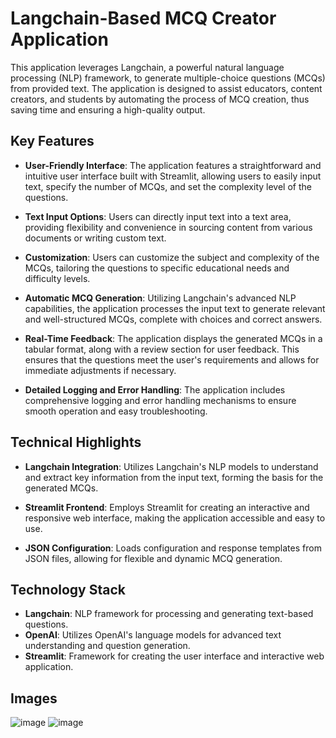 # Langchain-Based MCQ Creator Application

This application leverages Langchain, a powerful natural language processing (NLP) framework, to generate multiple-choice questions (MCQs) from provided text. The application is designed to assist educators, content creators, and students by automating the process of MCQ creation, thus saving time and ensuring a high-quality output.

## Key Features

- **User-Friendly Interface**: The application features a straightforward and intuitive user interface built with Streamlit, allowing users to easily input text, specify the number of MCQs, and set the complexity level of the questions.

- **Text Input Options**: Users can directly input text into a text area, providing flexibility and convenience in sourcing content from various documents or writing custom text.

- **Customization**: Users can customize the subject and complexity of the MCQs, tailoring the questions to specific educational needs and difficulty levels.

- **Automatic MCQ Generation**: Utilizing Langchain's advanced NLP capabilities, the application processes the input text to generate relevant and well-structured MCQs, complete with choices and correct answers.

- **Real-Time Feedback**: The application displays the generated MCQs in a tabular format, along with a review section for user feedback. This ensures that the questions meet the user's requirements and allows for immediate adjustments if necessary.

- **Detailed Logging and Error Handling**: The application includes comprehensive logging and error handling mechanisms to ensure smooth operation and easy troubleshooting.

## Technical Highlights

- **Langchain Integration**: Utilizes Langchain's NLP models to understand and extract key information from the input text, forming the basis for the generated MCQs.

- **Streamlit Frontend**: Employs Streamlit for creating an interactive and responsive web interface, making the application accessible and easy to use.

- **JSON Configuration**: Loads configuration and response templates from JSON files, allowing for flexible and dynamic MCQ generation.


## Technology Stack

- **Langchain**: NLP framework for processing and generating text-based questions.
- **OpenAI**: Utilizes OpenAI's language models for advanced text understanding and question generation.
- **Streamlit**: Framework for creating the user interface and interactive web application.




## Images
![image](https://github.com/andavarapulikith/mcqgen/assets/108012282/cdf8c8bf-b3be-4942-8a52-7759c2ab6d8d)
![image](https://github.com/andavarapulikith/mcqgen/assets/108012282/4b7754de-bc39-44b9-b054-a4a553ca4aed)


